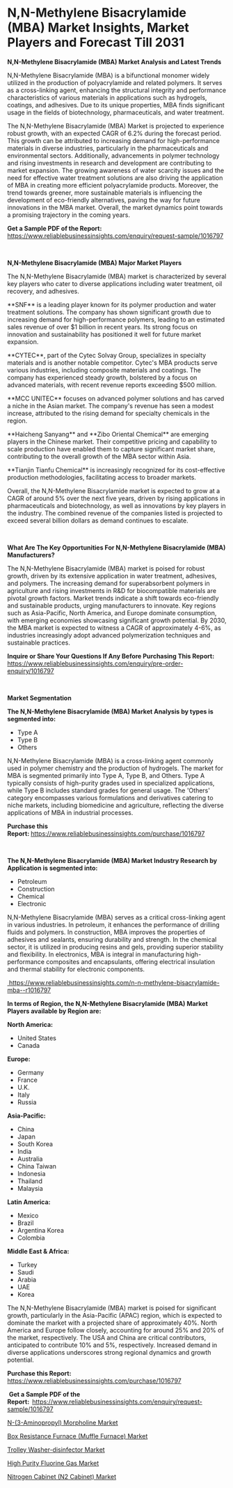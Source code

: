 <p><h1>N,N-Methylene Bisacrylamide (MBA) Market Insights, Market Players and Forecast Till 2031</h1></p><p><strong>N,N-Methylene Bisacrylamide (MBA) Market Analysis and Latest Trends</strong></p>
<p><p>N,N-Methylene Bisacrylamide (MBA) is a bifunctional monomer widely utilized in the production of polyacrylamide and related polymers. It serves as a cross-linking agent, enhancing the structural integrity and performance characteristics of various materials in applications such as hydrogels, coatings, and adhesives. Due to its unique properties, MBA finds significant usage in the fields of biotechnology, pharmaceuticals, and water treatment.</p><p>The N,N-Methylene Bisacrylamide (MBA) Market is projected to experience robust growth, with an expected CAGR of 6.2% during the forecast period. This growth can be attributed to increasing demand for high-performance materials in diverse industries, particularly in the pharmaceuticals and environmental sectors. Additionally, advancements in polymer technology and rising investments in research and development are contributing to market expansion. The growing awareness of water scarcity issues and the need for effective water treatment solutions are also driving the application of MBA in creating more efficient polyacrylamide products. Moreover, the trend towards greener, more sustainable materials is influencing the development of eco-friendly alternatives, paving the way for future innovations in the MBA market. Overall, the market dynamics point towards a promising trajectory in the coming years.</p></p>
<p><strong>Get a Sample PDF of the Report:&nbsp;</strong> <a href="https://www.reliablebusinessinsights.com/enquiry/request-sample/1016797?utm_campaign=1498&utm_medium=2&utm_source=Github&utm_content=ia&utm_term=11102024&utm_id=nn-methylene-bisacrylamide-mba">https://www.reliablebusinessinsights.com/enquiry/request-sample/1016797</a></p>
<p>&nbsp;</p>
<p><strong>N,N-Methylene Bisacrylamide (MBA) Major Market Players</strong></p>
<p><p>The N,N-Methylene Bisacrylamide (MBA) market is characterized by several key players who cater to diverse applications including water treatment, oil recovery, and adhesives. </p><p>**SNF** is a leading player known for its polymer production and water treatment solutions. The company has shown significant growth due to increasing demand for high-performance polymers, leading to an estimated sales revenue of over $1 billion in recent years. Its strong focus on innovation and sustainability has positioned it well for future market expansion.</p><p>**CYTEC**, part of the Cytec Solvay Group, specializes in specialty materials and is another notable competitor. Cytec's MBA products serve various industries, including composite materials and coatings. The company has experienced steady growth, bolstered by a focus on advanced materials, with recent revenue reports exceeding $500 million.</p><p>**MCC UNITEC** focuses on advanced polymer solutions and has carved a niche in the Asian market. The company's revenue has seen a modest increase, attributed to the rising demand for specialty chemicals in the region.</p><p>**Haicheng Sanyang** and **Zibo Oriental Chemical** are emerging players in the Chinese market. Their competitive pricing and capability to scale production have enabled them to capture significant market share, contributing to the overall growth of the MBA sector within Asia.</p><p>**Tianjin Tianfu Chemical** is increasingly recognized for its cost-effective production methodologies, facilitating access to broader markets.</p><p>Overall, the N,N-Methylene Bisacrylamide market is expected to grow at a CAGR of around 5% over the next five years, driven by rising applications in pharmaceuticals and biotechnology, as well as innovations by key players in the industry. The combined revenue of the companies listed is projected to exceed several billion dollars as demand continues to escalate.</p></p>
<p>&nbsp;</p>
<p><strong>What Are The Key Opportunities For N,N-Methylene Bisacrylamide (MBA) Manufacturers?</strong></p>
<p><p>The N,N-Methylene Bisacrylamide (MBA) market is poised for robust growth, driven by its extensive application in water treatment, adhesives, and polymers. The increasing demand for superabsorbent polymers in agriculture and rising investments in R&D for biocompatible materials are pivotal growth factors. Market trends indicate a shift towards eco-friendly and sustainable products, urging manufacturers to innovate. Key regions such as Asia-Pacific, North America, and Europe dominate consumption, with emerging economies showcasing significant growth potential. By 2030, the MBA market is expected to witness a CAGR of approximately 4-6%, as industries increasingly adopt advanced polymerization techniques and sustainable practices.</p></p>
<p><strong>Inquire or Share Your Questions If Any Before Purchasing This Report:</strong> <a href="https://www.reliablebusinessinsights.com/enquiry/pre-order-enquiry/1016797?utm_campaign=1498&utm_medium=2&utm_source=Github&utm_content=ia&utm_term=11102024&utm_id=nn-methylene-bisacrylamide-mba">https://www.reliablebusinessinsights.com/enquiry/pre-order-enquiry/1016797</a></p>
<p>&nbsp;</p>
<p><strong>Market Segmentation</strong></p>
<p><strong>The N,N-Methylene Bisacrylamide (MBA) Market Analysis by types is segmented into:</strong></p>
<p><ul><li>Type A</li><li>Type B</li><li>Others</li></ul></p>
<p><p>N,N-Methylene Bisacrylamide (MBA) is a cross-linking agent commonly used in polymer chemistry and the production of hydrogels. The market for MBA is segmented primarily into Type A, Type B, and Others. Type A typically consists of high-purity grades used in specialized applications, while Type B includes standard grades for general usage. The 'Others' category encompasses various formulations and derivatives catering to niche markets, including biomedicine and agriculture, reflecting the diverse applications of MBA in industrial processes.</p></p>
<p><strong>Purchase this Report:&nbsp;</strong><a href="https://www.reliablebusinessinsights.com/purchase/1016797?utm_campaign=1498&utm_medium=2&utm_source=Github&utm_content=ia&utm_term=11102024&utm_id=nn-methylene-bisacrylamide-mba">https://www.reliablebusinessinsights.com/purchase/1016797</a></p>
<p>&nbsp;</p>
<p><strong>The N,N-Methylene Bisacrylamide (MBA) Market Industry Research by Application is segmented into:</strong></p>
<p><ul><li>Petroleum</li><li>Construction</li><li>Chemical</li><li>Electronic</li></ul></p>
<p><p>N,N-Methylene Bisacrylamide (MBA) serves as a critical cross-linking agent in various industries. In petroleum, it enhances the performance of drilling fluids and polymers. In construction, MBA improves the properties of adhesives and sealants, ensuring durability and strength. In the chemical sector, it is utilized in producing resins and gels, providing superior stability and flexibility. In electronics, MBA is integral in manufacturing high-performance composites and encapsulants, offering electrical insulation and thermal stability for electronic components.</p></p>
<p><a href="https://www.reliablebusinessinsights.com/n-n-methylene-bisacrylamide-mba--r1016797?utm_campaign=1498&utm_medium=2&utm_source=Github&utm_content=ia&utm_term=11102024&utm_id=nn-methylene-bisacrylamide-mba">&nbsp;https://www.reliablebusinessinsights.com/n-n-methylene-bisacrylamide-mba--r1016797</a></p>
<p><strong>In terms of Region, the N,N-Methylene Bisacrylamide (MBA) Market Players available by Region are:</strong></p>
<p>
    <p> <strong> North America: </strong>
        <ul>
            <li>United States</li>
            <li>Canada</li>
        </ul>
        </p> 
    <p> <strong> Europe: </strong>
        <ul>
            <li>Germany</li>
            <li>France</li>
            <li>U.K.</li>
            <li>Italy</li>
            <li>Russia</li>
        </ul>
        </p> 
    <p> <strong> Asia-Pacific: </strong>
        <ul>
            <li>China</li>
            <li>Japan</li>
            <li>South Korea</li>
            <li>India</li>
            <li>Australia</li>
            <li>China Taiwan</li>
            <li>Indonesia</li>
            <li>Thailand</li>
            <li>Malaysia</li>
        </ul>
        </p> 
    <p> <strong> Latin America: </strong>
        <ul>
            <li>Mexico</li>
            <li>Brazil</li>
            <li>Argentina Korea</li>
            <li>Colombia</li>
        </ul>
        </p> 
    <p> <strong> Middle East & Africa: </strong>
        <ul>
            <li>Turkey</li>
            <li>Saudi</li>
            <li>Arabia</li>
            <li>UAE</li>
            <li>Korea</li>
        </ul>
    </p>
    </p>
<p><p>The N,N-Methylene Bisacrylamide (MBA) market is poised for significant growth, particularly in the Asia-Pacific (APAC) region, which is expected to dominate the market with a projected share of approximately 40%. North America and Europe follow closely, accounting for around 25% and 20% of the market, respectively. The USA and China are critical contributors, anticipated to contribute 10% and 5%, respectively. Increased demand in diverse applications underscores strong regional dynamics and growth potential.</p></p>
<p><strong>Purchase this Report: </strong><a href="https://www.reliablebusinessinsights.com/purchase/1016797?utm_campaign=1498&utm_medium=2&utm_source=Github&utm_content=ia&utm_term=11102024&utm_id=nn-methylene-bisacrylamide-mba">https://www.reliablebusinessinsights.com/purchase/1016797</a></p>
<p>&nbsp;<strong>Get a Sample PDF of the Report:&nbsp;&nbsp;</strong><a href="https://www.reliablebusinessinsights.com/enquiry/request-sample/1016797?utm_campaign=1498&utm_medium=2&utm_source=Github&utm_content=ia&utm_term=11102024&utm_id=nn-methylene-bisacrylamide-mba">https://www.reliablebusinessinsights.com/enquiry/request-sample/1016797</a></p>
<p><strong></strong></p>
<p><p><a href="https://www.linkedin.com/pulse/emerging-trends-n-3-aminopropyl-morpholine-market-detailed-lmtkc?utm_campaign=1498&utm_medium=2&utm_source=Github&utm_content=ia&utm_term=11102024&utm_id=nn-methylene-bisacrylamide-mba">N-(3-Aminopropyl) Morpholine Market</a></p><p><a href="https://www.linkedin.com/pulse/evaluating-global-box-resistance-furnace-muffle-market-trends-f2xue?utm_campaign=1498&utm_medium=2&utm_source=Github&utm_content=ia&utm_term=11102024&utm_id=nn-methylene-bisacrylamide-mba">Box Resistance Furnace (Muffle Furnace) Market</a></p><p><a href="https://www.linkedin.com/pulse/trolley-washer-disinfector-market2024-2031-industry-insights-ndogc?utm_campaign=1498&utm_medium=2&utm_source=Github&utm_content=ia&utm_term=11102024&utm_id=nn-methylene-bisacrylamide-mba">Trolley Washer-disinfector Market</a></p><p><a href="https://www.linkedin.com/pulse/high-purity-fluorine-gas-market-growth-outlook-from-uihcc?utm_campaign=1498&utm_medium=2&utm_source=Github&utm_content=ia&utm_term=11102024&utm_id=nn-methylene-bisacrylamide-mba">High Purity Fluorine Gas Market</a></p><p><a href="https://www.linkedin.com/pulse/nitrogen-cabinet-n2-market-share-analysis-growth-trends-forecasts-qnuvc?utm_campaign=1498&utm_medium=2&utm_source=Github&utm_content=ia&utm_term=11102024&utm_id=nn-methylene-bisacrylamide-mba">Nitrogen Cabinet (N2 Cabinet) Market</a></p></p>